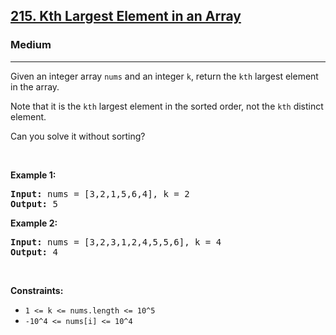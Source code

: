 <h2><a href="https://leetcode.com/problems/kth-largest-element-in-an-array/description/">215. Kth Largest Element in an Array</a></h2><h3>Medium</h3><hr><div><p>Given an integer array <code>nums</code> and an integer <code>k</code>, return the <code>kth</code> largest element in the array.

Note that it is the <code>kth</code> largest element in the sorted order, not the <code>kth</code> distinct element.

Can you solve it without sorting?

<p>&nbsp;</p>
<p><strong>Example 1:</strong></p>
<pre><strong>Input:</strong> nums = [3,2,1,5,6,4], k = 2
<strong>Output:</strong> 5
</pre>

<p><strong>Example 2:</strong></p>
<pre><strong>Input:</strong> nums = [3,2,3,1,2,4,5,5,6], k = 4
<strong>Output:</strong> 4
</pre>

<p>&nbsp;</p>
<p><strong>Constraints:</strong></p>

<ul>
	<li><code>1 <= k <= nums.length <= 10^5</code></li>
	<li><code>-10^4 <= nums[i] <= 10^4</code></li>
</ul>
</div>